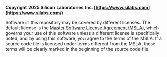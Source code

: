 **Copyright 2025 Silicon Laboratories Inc. [https://www.silabs.com](https://www.silabs.com/)**

Software in this repository may be covered by different licenses. The default license is the [Master Software License Agreement (MSLA)](https://www.silabs.com/about-us/legal/master-software-license-agreement), which governs your use of this software unless a different license is specifically noted, and by using this software, you agree to the terms of the MSLA.  If a source code file is licensed under terms different from the MSLA, these terms will be clearly marked in the beginning of the source code file.

